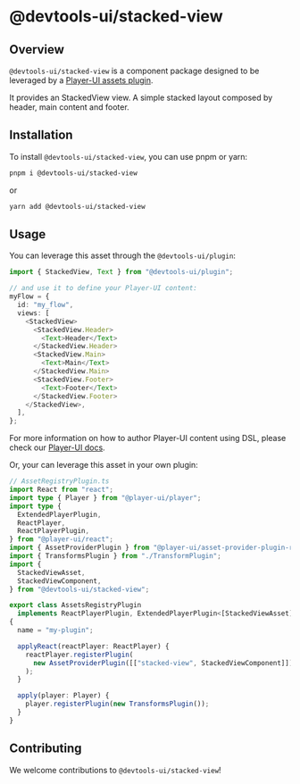 # @devtools-ui/stacked-view

## Overview

`@devtools-ui/stacked-view` is a component package designed to be leveraged by a [Player-UI assets plugin](https://player-ui.github.io/next/plugins).

It provides an StackedView view. A simple stacked layout composed by header, main content and footer.

## Installation

To install `@devtools-ui/stacked-view`, you can use pnpm or yarn:

```sh
pnpm i @devtools-ui/stacked-view
```

or

```sh
yarn add @devtools-ui/stacked-view
```

## Usage

You can leverage this asset through the `@devtools-ui/plugin`:

```ts
import { StackedView, Text } from "@devtools-ui/plugin";

// and use it to define your Player-UI content:
myFlow = {
  id: "my_flow",
  views: [
    <StackedView>
      <StackedView.Header>
        <Text>Header</Text>
      </StackedView.Header>
      <StackedView.Main>
        <Text>Main</Text>
      </StackedView.Main>
      <StackedView.Footer>
        <Text>Footer</Text>
      </StackedView.Footer>
    </StackedView>,
  ],
};
```

For more information on how to author Player-UI content using DSL, please check our [Player-UI docs](https://player-ui.github.io/next/dsl#tsxjsx-content-authoring-player-dsl).

Or, your can leverage this asset in your own plugin:

```ts
// AssetRegistryPlugin.ts
import React from "react";
import type { Player } from "@player-ui/player";
import type {
  ExtendedPlayerPlugin,
  ReactPlayer,
  ReactPlayerPlugin,
} from "@player-ui/react";
import { AssetProviderPlugin } from "@player-ui/asset-provider-plugin-react";
import { TransformsPlugin } from "./TransformPlugin";
import {
  StackedViewAsset,
  StackedViewComponent,
} from "@devtools-ui/stacked-view";

export class AssetsRegistryPlugin
  implements ReactPlayerPlugin, ExtendedPlayerPlugin<[StackedViewAsset]>
{
  name = "my-plugin";

  applyReact(reactPlayer: ReactPlayer) {
    reactPlayer.registerPlugin(
      new AssetProviderPlugin([["stacked-view", StackedViewComponent]])
    );
  }

  apply(player: Player) {
    player.registerPlugin(new TransformsPlugin());
  }
}
```

## Contributing

We welcome contributions to `@devtools-ui/stacked-view`!
